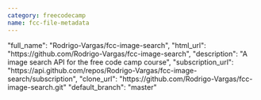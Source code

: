 ```yaml
---
category: freecodecamp
name: fcc-file-metadata
---
```


<div class="col-md-4">
  <div class="project">
    "full_name": "Rodrigo-Vargas/fcc-image-search",
    "html_url": "https://github.com/Rodrigo-Vargas/fcc-image-search",
    "description": "A image search API for the free code camp course",
    "subscription_url": "https://api.github.com/repos/Rodrigo-Vargas/fcc-image-search/subscription",
    "clone_url": "https://github.com/Rodrigo-Vargas/fcc-image-search.git"      
    "default_branch": "master"
  </div>
</div>